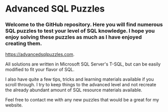 # Advanced SQL Puzzles
### Welcome to the GitHub repository. Here you will find numerous SQL puzzles to test your level of SQL knowledge. I hope you enjoy solving these puzzles as much as I have enjoyed creating them.

https://advancedsqlpuzzles.com.

All solutions are written in Microsoft SQL Server's T-SQL, but can be easily modified to fit your flavor of SQL.

I also have quite a few tips, tricks and learning materials available if you scroll through. I try to keep things to the advanced level and not recreate the already abundant amount of SQL resource materials available.

Feel free to contact me with any new puzzles that would be a great for my website.
